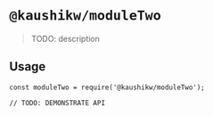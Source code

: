 # `@kaushikw/moduleTwo`

> TODO: description

## Usage

```
const moduleTwo = require('@kaushikw/moduleTwo');

// TODO: DEMONSTRATE API
```
